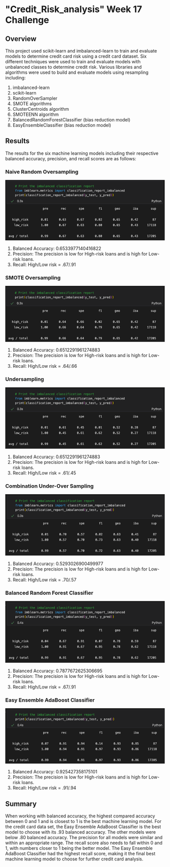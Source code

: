 # "Credit_Risk_analysis" Week 17 Challenge
## Overview
This project used scikit-learn and imbalanced-learn to train and evaluate models to determine credit card risk using a credit card dataset. Six different techniques were used to train and evaluate models with unbalanced classes to determine credit risk. Various libraries and algorithms were used to build and evaluate models using resampling including: 
1. imbalanced-learn 
2. scikit-learn
3. RandomOverSampler
4. SMOTE algorithms
5. ClusterCentroids algorithm
6. SMOTEENN algorithm
7. BalancedRandomForestClassifier (bias reduction model)
8. EasyEnsembleClassifier (bias reduction model)

## Results
The results for the six machine learning models including their respective balanced accuracy, precision, and recall scores are as follows:      

### Naive Random Oversampling
![Naive Random Oversampling](https://github.com/rudiferr/Credit_Risk_Analysis/blob/main/Images/NROS.png)     
1. Balanced Accuracy: 0.6533977140416822
2. Precision: The precision is low for High-risk loans and is high for Low-risk loans.
3. Recall: High/Low risk = .67/.91

### SMOTE Oversampling
![SMOTE Oversampling](https://github.com/rudiferr/Credit_Risk_Analysis/blob/main/Images/SSO.png)     
1. Balanced Accuracy: 0.6512291961274883
2. Precision: The precision is low for High-risk loans and is high for Low-risk loans.
3. Recall: High/Low risk = .64/.66

### Undersampling
![Undersampling](https://github.com/rudiferr/Credit_Risk_Analysis/blob/main/Images/US.png)     
1. Balanced Accuracy: 0.6512291961274883
2. Precision:  The precision is low for High-risk loans and is high for Low-risk loans.
3. Recall: High/Low risk = .61/.45

### Combination Under-Over Sampling
![Combination Under-Over Sampling](https://github.com/rudiferr/Credit_Risk_Analysis/blob/main/Images/CUOS.png)     
1. Balanced Accuracy: 0.5293026900499977
2. Precision: The precision is low for High-risk loans and is high for Low-risk loans.
3. Recall: High/Low risk = .70/.57

### Balanced Random Forest Classifier
![Balanced Random Forest Classifier](https://github.com/rudiferr/Credit_Risk_Analysis/blob/main/Images/BRFC.png)     
1. Balanced Accuracy: 0.7877672625306695
2. Precision: The precision is low for High-risk loans and is high for Low-risk loans.
3. Recall: High/Low risk = .67/.91

### Easy Ensemble AdaBoost Classifier
![Easy Ensemble AdaBoost Classifier](https://github.com/rudiferr/Credit_Risk_Analysis/blob/main/Images/EEAC.png)     
1. Balanced Accuracy: 0.925427358175101
2. Precision: The precision is low for High-risk loans and is high for Low-risk loans.
3. Recall: High/Low risk = .91/.94

## Summary
When working with balanced accuracy, the highest compared accuracy between 0 and 1 and is closest to 1 is the best machine learning model.  For the credit card data set, the Easy Ensemble AdaBoost Classifier is the best model to choose with its .93 balanced accuracy.  The other models were below .80 balanced accuracy.  The precision for all models were similar and within an appropriate range.  The recall score also needs to fall within 0 and 1, with numbers closer to 1 being the better model.  The Easy Ensemble AdaBoost Classifier had the highest recall score, making it the final best machine learning model to choose for further credit card analysis.
